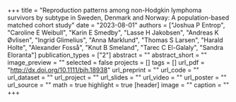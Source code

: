 +++
title = "Reproduction patterns among non-Hodgkin lymphoma survivors by subtype in Sweden, Denmark and Norway: A population-based matched cohort study"
date = "2023-08-01"
authors = ["Joshua P Entrop", "Caroline E Weibull", "Karin E Smedby", "Lasse H Jakobsen", "Andreas K Øvlisen", "Ingrid Glimelius", "Anna Marklund", "Thomas S Larsen", "Harald Holte", "Alexander Fosså", "Knut B Smeland", "Tarec C El-Galaly", "Sandra Eloranta"]
publication_types = ["2"]
abstract = ""
abstract_short = ""
image_preview = ""
selected = false
projects = []
tags = []
url_pdf = "http://dx.doi.org/10.1111/bjh.18938"
url_preprint = ""
url_code = ""
url_dataset = ""
url_project = ""
url_slides = ""
url_video = ""
url_poster = ""
url_source = ""
math = true
highlight = true
[header]
image = ""
caption = ""
+++
